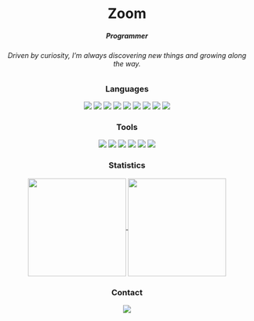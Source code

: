 <h1 align="center">Zoom</h1>
<div align="center">
  <h5>Programmer</h5>
  <h6>Driven by curiosity, I’m always discovering new things and growing along the way.</h6>
</div>
<div align="center">
  <h3>Languages</h3>
  <img src="https://svgl-badge.vercel.app/api/Language/C?theme=gray"/>
  <img src="https://svgl-badge.vercel.app/api/Language/C%2B%2B?theme=gray"/>
  <img src="https://svgl-badge.vercel.app/api/Language/C%23?theme=gray"/>
  <img src="https://svgl-badge.vercel.app/api/Language/Python?theme=gray"/>
  <img src="https://svgl-badge.vercel.app/api/Language/Lua?theme=gray"/>
  <img src="https://svgl-badge.vercel.app/api/Language/TypeScript?theme=gray"/>
  <img src="https://svgl-badge.vercel.app/api/Language/JavaScript?theme=gray"/>
  <img src="https://svgl-badge.vercel.app/api/Language/HTML5?theme=gray"/>
  <img src="https://svgl-badge.vercel.app/api/Language/CSS?theme=gray"/>
</div>
<div align="center">
  <h3>Tools</h3>
  <img src="https://svgl-badge.vercel.app/api/Software/Visual%20Studio?theme=gray"/>
  <img src="https://svgl-badge.vercel.app/api/Software/Visual%20Studio%20Code?theme=gray"/>
  <img src="https://svgl-badge.vercel.app/api/Software/Git?theme=gray"/>
  <img src="https://svgl-badge.vercel.app/api/Software/Github?theme=gray"/>
  <img src="https://svgl-badge.vercel.app/api/Design/Figma?theme=gray"/>
  <img src="https://svgl-badge.vercel.app/api/Library/Node.js?theme=gray"/>
</div>
<div align="center">
  <h3>Statistics</h3>
  <a href="https://github.com/anuraghazra/github-readme-stats">
    <img height=200 align="center" src="https://github-readme-stats.vercel.app/api?username=Zoom0nTop" />
  </a>
  <a href="https://github.com/anuraghazra/github-readme-stats">
    <img height=200 align="center" src="https://github-readme-stats.vercel.app/api/top-langs/?username=Zoom0nTop&layout=compact" />
  </a>
</div>
<div align="center">
  <h3>Contact</h3>
  <a href="https://discord.com/users/888380737693302784"><img src="https://svgl-badge.vercel.app/api/Software/Discord?theme=gray"></a>
</div>
<img height=15 align="right" src="https://komarev.com/ghpvc/?username=Zoom0nTop&abbreviated=true" />
